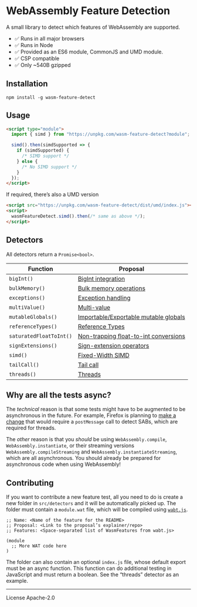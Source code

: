 # WebAssembly Feature Detection

A small library to detect which features of WebAssembly are supported.

- ✅ Runs in all major browsers
- ✅ Runs in Node
- ✅ Provided as an ES6 module, CommonJS and UMD module.
- ✅ CSP compatible
- ✅ Only ~540B gzipped

## Installation

```
npm install -g wasm-feature-detect
```

## Usage

```html
<script type="module">
  import { simd } from "https://unpkg.com/wasm-feature-detect?module";

  simd().then(simdSupported => {
    if (simdSupported) {
      /* SIMD support */
    } else {
      /* No SIMD support */
    }
  });
</script>
```

If required, there’s also a UMD version

```html
<script src="https://unpkg.com/wasm-feature-detect/dist/umd/index.js"></script>
<script>
  wasmFeatureDetect.simd().then(/* same as above */);
</script>
```

## Detectors

All detectors return a `Promise<bool>`.

| Function                | Proposal                                                                                                     |
| ----------------------- | ------------------------------------------------------------------------------------------------------------ |
| `bigInt()`              | [BigInt integration](https://github.com/WebAssembly/JS-BigInt-integration)                                   |
| `bulkMemory()`          | [Bulk memory operations](https://github.com/webassembly/bulk-memory-operations)                              |
| `exceptions()`          | [Exception handling](https://github.com/WebAssembly/exception-handling)                                      |
| `multiValue()`          | [Multi-value](https://github.com/WebAssembly/multi-value)                                                    |
| `mutableGlobals()`      | [Importable/Exportable mutable globals]()                                                                    |
| `referenceTypes()`      | [Reference Types](https://github.com/WebAssembly/reference-types)                                            |
| `saturatedFloatToInt()` | [Non-trapping float-to-int conversions](https://github.com/WebAssembly/nontrapping-float-to-int-conversions) |
| `signExtensions()`      | [Sign-extension operators](https://github.com/WebAssembly/sign-extension-ops)                                |
| `simd()`                | [Fixed-Width SIMD](https://github.com/webassembly/simd)                                                      |
| `tailCall()`            | [Tail call](https://github.com/webassembly/tail-call)                                                        |
| `threads()`             | [Threads](https://github.com/webassembly/threads)                                                            |

## Why are all the tests async?

The _technical_ reason is that some tests might have to be augmented to be asynchronous in the future. For example, Firefox is planning to [make a change][ff coop] that would require a `postMessage` call to detect SABs, which are required for threads.

The _other_ reason is that you _should_ be using `WebAssembly.compile`, `WebAssembly.instantiate`, or their streaming versions `WebAssembly.compileStreaming` and `WebAssembly.instantiateStreaming`, which are all asynchronous. You should already be prepared for asynchronous code when using WebAssembly!

## Contributing

If you want to contribute a new feature test, all you need to do is create a new folder in `src/detectors` and it will be automatically picked up. The folder must contain a `module.wat` file, which will be compiled using [`wabt.js`](https://github.com/AssemblyScript/wabt.js).

```wat
;; Name: <Name of the feature for the README>
;; Proposal: <Link to the proposal’s explainer/repo>
;; Features: <Space-separated list of WasmFeatures from wabt.js>

(module
  ;; More WAT code here
)
```

The folder can also contain an optional `index.js` file, whose default export must be an async function. This function can do additional testing in JavaScript and must return a boolean. See the “threads” detector as an example.

[ff coop]: https://groups.google.com/forum/#!msg/mozilla.dev.platform/IHkBZlHETpA/dwsMNchWEQAJ
[wat2wasm]: https://github.com/webassembly/wabt

---

License Apache-2.0
